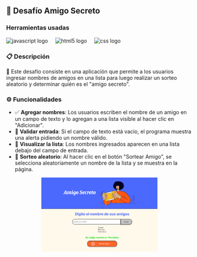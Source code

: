 ## 🎁 Desafío Amigo Secreto

### Herramientas usadas
<div align="left">
  <img src="https://cdn.jsdelivr.net/gh/devicons/devicon/icons/javascript/javascript-original.svg" height="40" alt="javascript logo"  />
  <img width="12" />
  <img src="https://cdn.jsdelivr.net/gh/devicons/devicon/icons/html5/html5-original.svg" height="40" alt="html5 logo"  />
  <img width="12" />
  <img src="https://cdn.jsdelivr.net/gh/devicons/devicon/icons/css3/css3-original.svg" height="40" alt="css logo"  />
</div>

### 📋 **Descripción**
🎯 Este desafío consiste en una aplicación que permite a los usuarios ingresar nombres de amigos en una lista para luego realizar un sorteo aleatorio y determinar quién es el "amigo secreto".

### ⚙️ **Funcionalidades**

- ✅ **Agregar nombres**: Los usuarios escriben el nombre de un amigo en un campo de texto y lo agregan a una lista visible al hacer clic en "Adicionar".
- 🚫 **Validar entrada**: Si el campo de texto está vacío, el programa muestra una alerta pidiendo un nombre válido.
- 👀 **Visualizar la lista**: Los nombres ingresados aparecen en una lista debajo del campo de entrada.
- 🎲 **Sorteo aleatorio**: Al hacer clic en el botón "Sortear Amigo", se selecciona aleatoriamente un nombre de la lista y se muestra en la página.


<div align="center">
  <img height="200" src="/assets/Resultado.png"  />
</div>